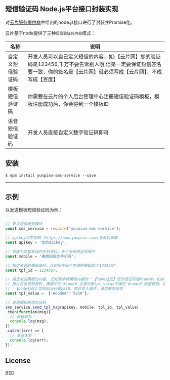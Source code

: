 短信验证码 Node.js平台接口封装实现
-------

对[云片服务提供商](https://www.yunpian.com/api2.0/document-demo.html)中给出的node.js接口进行了封装并Promise化。

云片基于node提供了三种`短信验证码内容`模式：

|名称 | 说明 |
|--------|--------|
|自定义短信验证码| 开发人员可以自己定义短信的内容，如:【云片网】您的验证码是123456,千万不要告诉别人哦,但是一定要保证短信签名要一致，你的签名是【云片网】就必须写成【云片网】，不成写成【百度】|
|模板短信验证码  | 你需要在云片的个人后台管理中心注册短信验证码模板，模板注册成功后，你会得到一个模板ID|
|语音短信验证码  | 开发人员直接自定义数字验证码即可  |


## 安装
```
$ npm install yunpian-sms-service --save
```
-------

## 示例
以发送模板短信验证码为例：
```js

// 导入短信服务模块
const sms_service = require('yunpian-sms-service');

// apikey可在官网（https://www.yunpian.com)登录后获取
const apikey = '您的apikey';

// 修改为您要发送的手机号码，多个号码用逗号隔开
const mobile = '接收短信的手机号';

// 指定发送的模板编号，比如我在云片申请的模板ID为1234567
const tpl_id = 1234567;

// 指定发送模板的内容, 比如我申请模板内容为:`【node社区】您的验证码是#code#。如非本人操作，请忽略本短信`，
// 那么在发送短信时，模板中的`#code#`会被对象tpl_value中属性'#code#'的值替换。最终接收的短信内容为:
// `【node社区】您的验证码是5210。如非本人操作，请忽略本短信`
const tpl_value =  {'#code#':'5210'};

// 发送模板短信验证码
sms_service.send_tpl_msg(apikey, mobile, tpl_id, tpl_value)
.then(function(msg){
  // 发送成功   
  console.log(msg);
})
.catch((err) => {
  // 发送失败
  console.log(err);
});

```

## License
BSD
